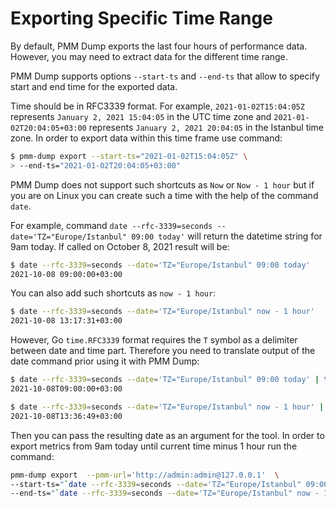 # Exporting Specific Time Range

By default, PMM Dump exports the last four hours of performance data. However, you may need to extract data for the different time range.

PMM Dump supports options `--start-ts` and `--end-ts` that allow to specify start and end time for the exported data.

Time should be in RFC3339 format. For example, `2021-01-02T15:04:05Z` represents `January 2, 2021 15:04:05` in the UTC time zone and `2021-01-02T20:04:05+03:00` represents `January 2, 2021 20:04:05` in the Istanbul time zone. In order to export data within this time frame use command:

``` {.bash data-prompt="$" }
$ pmm-dump export --start-ts="2021-01-02T15:04:05Z" \
> --end-ts="2021-01-02T20:04:05+03:00"
```

PMM Dump does not support such shortcuts as `Now` or `Now - 1 hour` but if you are on Linux you can create such a time with the help of the command `date`.

For example, command `date --rfc-3339=seconds --date='TZ="Europe/Istanbul" 09:00 today'` will return the datetime string for 9am today. If called on October 8, 2021 result will be:

``` {.bash data-prompt="$" }
$ date --rfc-3339=seconds --date='TZ="Europe/Istanbul" 09:00 today'
2021-10-08 09:00:00+03:00
```

You can also add such shortcuts as `now - 1 hour`:

``` {.bash data-prompt="$" }
$ date --rfc-3339=seconds --date='TZ="Europe/Istanbul" now - 1 hour'
2021-10-08 13:17:31+03:00
```

However, Go `time.RFC3339` format requires the `T` symbol as a delimiter between date and time part. Therefore you need to translate output of the date command prior using it with PMM Dump:

``` {.bash data-prompt="$" }
$ date --rfc-3339=seconds --date='TZ="Europe/Istanbul" 09:00 today' | tr ' ' T
2021-10-08T09:00:00+03:00

$ date --rfc-3339=seconds --date='TZ="Europe/Istanbul" now - 1 hour' | tr ' ' T
2021-10-08T13:36:49+03:00
```

Then you can pass the resulting date as an argument for the tool. In order to export metrics from 9am today until current time minus 1 hour run the command:

``` {.bash data-prompt="$" }
pmm-dump export  --pmm-url='http://admin:admin@127.0.0.1'  \
--start-ts="`date --rfc-3339=seconds --date='TZ="Europe/Istanbul" 09:00 today' | tr ' ' T`" \
--end-ts="`date --rfc-3339=seconds --date='TZ="Europe/Istanbul" now - 1 hour' | tr ' ' T`"
```
